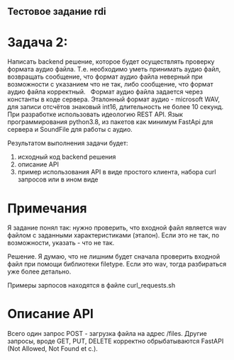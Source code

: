 ## Тестовое задание rdi

# Задача 2:
Написать backend решение, которое будет осуществлять проверку формата аудио файла.
Т.е. необходимо уметь принимать аудио файл, возвращать сообщение, что формат аудио файла неверный при возможности с указанием что не так, либо сообщение, что формат аудио файла корректный.
 
Формат аудио файла задается через константы в коде сервера. Эталонный формат аудио - microsoft WAV, для записи отсчётов знаковый int16, длительность не более 10 секунд.
При разработке использовать идеологию REST API.
Язык программирования python3.8, из пакетов как минимум FastApi для сервера и SoundFile для работы с аудио.


Результатом выполнения задачи будет:
1) исходный код backend решения
2) описание API
3) пример использования API в виде простого клиента, набора curl запросов или в ином виде

# Примечания

Я задание понял так: нужно проверить, что входной файл является wav файлом с заданными характеристиками (эталон). Если это не так, по возможности, указать - что не так.

Решение. Я думаю, что не лишним будет сначала проверить входной файл при помощи библиотеки filetype. Если это wav, тогда разбираться уже более детально.

Примеры зарпосов находятся в файле curl_requests.sh

# Описание API
Всего один запрос POST - загрузка файла на адрес /files.
Другие запросы, вроде GET, PUT, DELETE корректно обрыбатываются FastAPI (Not Allowed, Not Found et c.).
